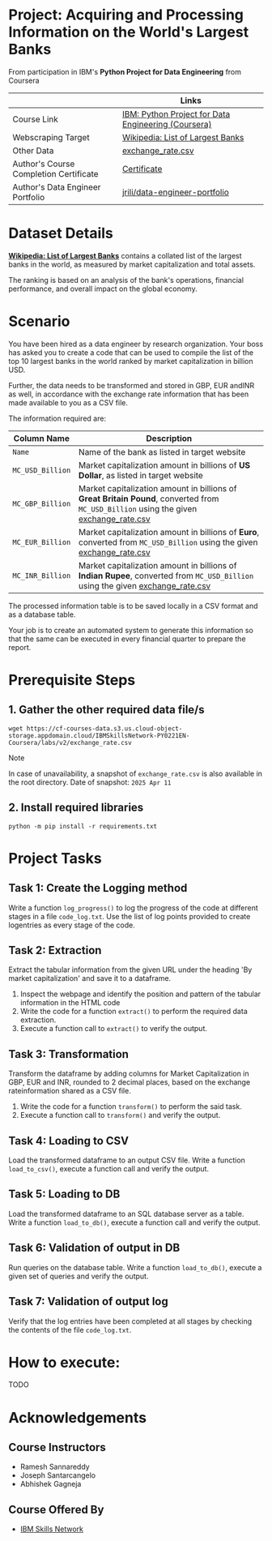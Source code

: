 # Project: Acquiring and Processing Information on the World's Largest Banks
From participation in IBM's **Python Project for Data Engineering** from Coursera


|            | Links|
| ---------- | -----|
|Course Link | [IBM: Python Project for Data Engineering (Coursera)](https://www.coursera.org/learn/python-project-for-data-engineering) |
| Webscraping Target | [Wikipedia: List of Largest Banks](https://web.archive.org/web/20230908091635%20/https://en.wikipedia.org/wiki/List_of_largest_banks) |
| Other Data | [exchange_rate.csv](https://cf-courses-data.s3.us.cloud-object-storage.appdomain.cloud/IBMSkillsNetwork-PY0221EN-Coursera/labs/v2/exchange_rate.csv) |
| Author's Course Completion Certificate|[Certificate](https://www.coursera.org/account/accomplishments/verify/TFH7N05KO7D3) |
| Author's Data Engineer Portfolio | [jrili/data-engineer-portfolio](https://github.com/jrili/data-engineer-portfolio) |

# Dataset Details
**[Wikipedia: List of Largest Banks](https://web.archive.org/web/20230908091635%20/https://en.wikipedia.org/wiki/List_of_largest_banks)** contains a collated list of the largest banks in the world, as measured by market capitalization and total assets.

The ranking is based on an analysis of the bank's operations, financial performance, and overall impact on the global economy.

# Scenario
You have been hired as a data engineer by research organization. Your boss has asked you to create a code that can be used to compile the list of the top 10 largest banks in the world ranked by market capitalization in billion USD.

Further, the data needs to be transformed and stored in GBP, EUR andINR as well, in accordance with the exchange rate information that has been made available to you as a CSV file.

The information required are:

| Column Name | Description |
| ----------- | ----------- |
| `Name` | Name of the bank as listed in target website|
| `MC_USD_Billion` | Market capitalization amount in billions of **US Dollar**, as listed in target website |
| `MC_GBP_Billion` | Market capitalization amount in billions of **Great Britain Pound**, converted from `MC_USD_Billion` using the given [exchange_rate.csv](https://cf-courses-data.s3.us.cloud-object-storage.appdomain.cloud/IBMSkillsNetwork-PY0221EN-Coursera/labs/v2/exchange_rate.csv) |
| `MC_EUR_Billion` | Market capitalization amount in billions of **Euro**, converted from `MC_USD_Billion` using the given [exchange_rate.csv](https://cf-courses-data.s3.us.cloud-object-storage.appdomain.cloud/IBMSkillsNetwork-PY0221EN-Coursera/labs/v2/exchange_rate.csv) |
| `MC_INR_Billion` | Market capitalization amount in billions of **Indian Rupee**, converted from `MC_USD_Billion` using the given [exchange_rate.csv](https://cf-courses-data.s3.us.cloud-object-storage.appdomain.cloud/IBMSkillsNetwork-PY0221EN-Coursera/labs/v2/exchange_rate.csv) |

The processed information table is to be saved locally in a CSV format and as a database table.

Your job is to create an automated system to generate this information so that the same can be executed in every financial quarter to prepare the report.

# Prerequisite Steps
## 1. Gather the other required data file/s
```
wget https://cf-courses-data.s3.us.cloud-object-storage.appdomain.cloud/IBMSkillsNetwork-PY0221EN-Coursera/labs/v2/exchange_rate.csv
```

> [!NOTE]
> In case of unavailability, a snapshot of `exchange_rate.csv` is also available in the root directory.
> Date of snapshot: `2025 Apr 11`

## 2. Install required libraries
```
python -m pip install -r requirements.txt
```

# Project Tasks
## Task 1: Create the Logging method
Write a function `log_progress()` to log the progress of the code at different stages in a file
`code_log.txt`. Use the list of log points provided to create logentries as every stage of the code.

## Task 2: Extraction
Extract the tabular information from the given URL under the heading 'By market capitalization' and save it to a dataframe.

1. Inspect the webpage and identify the position and pattern of the tabular information in the HTML code
2. Write the code for a function `extract()` to perform the required data extraction.
3. Execute a function call to `extract()` to verify the output.

## Task 3: Transformation
Transform the dataframe by adding columns for Market Capitalization in GBP, EUR and INR, rounded to 2 decimal places, based on the exchange rateinformation shared as a CSV file.
1. Write the code for a function `transform()` to perform the said task.
2. Execute a function call to `transform()` and verify the output.

## Task 4: Loading to CSV
Load the transformed dataframe to an output CSV file. Write a function `load_to_csv()`, execute a function call and verify the output.

## Task 5: Loading to DB
Load the transformed dataframe to an SQL database server as a table. Write a function `load_to_db()`, execute a function call and verify the output.

## Task 6: Validation of output in DB
Run queries on the database table. Write a function `load_to_db()`, execute a given set of queries and verify the output.

## Task 7: Validation of output log
Verify that the log entries have been completed at all stages by checking the contents of the file
`code_log.txt`.

# How to execute:
TODO
<!-- _(Tested in Python 3.13)_
```
python etl_practice.py
```
_Also available with sample outputs and explanations in notebook: [etl_car_dealership.ipynb](https://github.com/jrili/ibm-etl-car-dealership/blob/master/etl_car_dealership.ipynb)_ -->


# Acknowledgements
## Course Instructors
- Ramesh Sannareddy
- Joseph Santarcangelo
- Abhishek Gagneja
## Course Offered By
* [IBM Skills Network](https://www.coursera.org/partners/ibm-skills-network)
